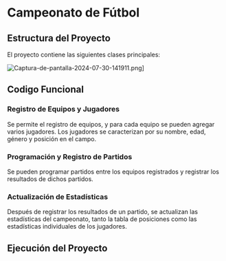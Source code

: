 # Campeonato de Fútbol

## Estructura del Proyecto

El proyecto contiene las siguientes clases principales:

![Captura-de-pantalla-2024-07-30-141911.png](https://i.postimg.cc/vBjNnHqj/Captura-de-pantalla-2024-07-30-141911.png)]

## Codigo Funcional


### Registro de Equipos y Jugadores

Se permite el registro de equipos, y para cada equipo se pueden agregar varios jugadores. Los jugadores se caracterizan por su nombre, edad, género y posición en el campo.

### Programación y Registro de Partidos

Se pueden programar partidos entre los equipos registrados y registrar los resultados de dichos partidos.

### Actualización de Estadísticas

Después de registrar los resultados de un partido, se actualizan las estadísticas del campeonato, tanto la tabla de posiciones como las estadísticas individuales de los jugadores.

## Ejecución del Proyecto


